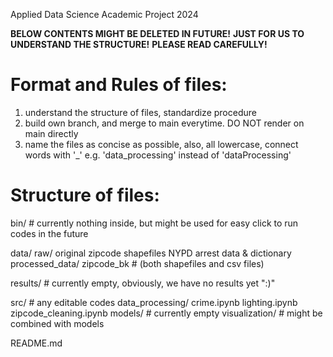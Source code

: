Applied Data Science Academic Project 2024

**BELOW CONTENTS MIGHT BE DELETED IN FUTURE!**
**JUST FOR US TO UNDERSTAND THE STRUCTURE!**
**PLEASE READ CAREFULLY!**


# Format and Rules of files:
1. understand the structure of files, standardize procedure
2. build own branch, and merge to main everytime. DO NOT render on main directly
3. name the files as concise as possible, also, all lowercase, connect words with '_' e.g. 'data_processing' instead of 'dataProcessing'

# Structure of files:
bin/ # currently nothing inside, but might be used for easy click to run codes in the future

data/
    raw/
        original zipcode shapefiles
        NYPD arrest data & dictionary
    processed_data/
        zipcode_bk # (both shapefiles and csv files)

results/ # currently empty, obviously, we have no results yet ":)"

src/ # any editable codes
    data_processing/
        crime.ipynb
        lighting.ipynb
        zipcode_cleaning.ipynb
    models/ # currently empty
    visualization/ # might be combined with models


README.md